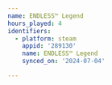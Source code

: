 ```yaml
---
name: ENDLESS™ Legend
hours_played: 4
identifiers:
  - platform: steam
    appid: '289130'
    name: ENDLESS™ Legend
    synced_on: '2024-07-04'

---
```

